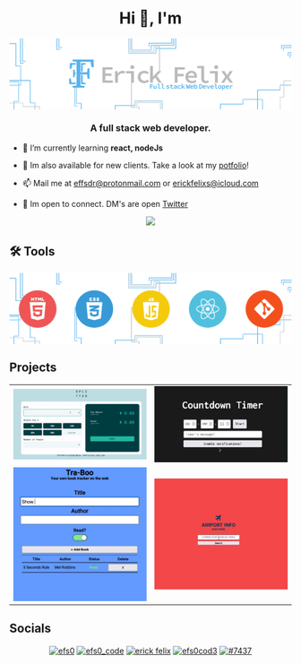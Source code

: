 <h1 align="center">Hi 👋, I'm</h1>

<img align="center" src="https://github.com/efs0-cod3/efs0-cod3/blob/main/images/github-banner-blue.png"/>

<h3 align="center">A full stack web developer.</h3>

- 🌱 I’m currently learning **react, nodeJs**
 
- 💼 Im also available for new clients. Take a look at my [potfolio](https://www.erickfelix.com/)!

- 📫 Mail me at [effsdr@protonmail.com](mailto:effsdr@protonmail.com) or [erickfelixs@icloud.com](mailto:erickfelixs@icloud.com)

- 💬 Im open to connect. DM's are open [Twitter](https://twitter.com/efs0_code)
              

<div align="center">
  <img width="800" src="https://github-readme-streak-stats.herokuapp.com?user=efs0-cod3&theme=bear"/>
  </div>
  
## 🛠 Tools 
<img align="center" src="https://github.com/efs0-cod3/efs0-cod3/blob/main/images/gh-tech-banner-blue.png"/>


## Projects

<table>
 <tbody>
   <tr>
   <td><a href="https://efs0-cod3.github.io/tip-calc/"><img src="https://github.com/efs0-cod3/efs0-cod3/blob/main/images/splitter.gif"/></td>
    <td><a href="https://countdowntimr.netlify.app/"><img src="https://github.com/efs0-cod3/efs0-cod3/blob/main/images/countDown.gif"/></td>
  
   </tr>
     <tr>
   <td><a href="https://efs0-cod3.github.io/Tra-Boo/"><img src="https://github.com/efs0-cod3/Tra-Boo/blob/main/tra.gif"/></td>
     <td><a href="https://efs0-cod3.github.io/Airport_info/"><img heigth="100" src="https://github.com/efs0-cod3/efs0-cod3/blob/main/images/%20aviation.gif"/></td>
   </tr>
   </tbody>
</table>

## Socials

<p align="center">
<a href="https://codepen.io/efs0" target="blank"><img align="center" src="https://raw.githubusercontent.com/rahuldkjain/github-profile-readme-generator/master/src/images/icons/Social/codepen.svg" alt="efs0" height="30" width="40" /></a>
<a href="https://twitter.com/efs0_code" target="blank"><img align="center" src="https://raw.githubusercontent.com/rahuldkjain/github-profile-readme-generator/master/src/images/icons/Social/twitter.svg" alt="efs0_code" height="30" width="40" /></a>
<a href="https://www.linkedin.com/in/erickfelixsnchz/" target="blank"><img align="center" src="https://raw.githubusercontent.com/rahuldkjain/github-profile-readme-generator/master/src/images/icons/Social/linked-in-alt.svg" alt="erick felix" height="30" width="40" /></a>
<a href="https://instagram.com/efs0cod3" target="blank"><img align="center" src="https://raw.githubusercontent.com/rahuldkjain/github-profile-readme-generator/master/src/images/icons/Social/instagram.svg" alt="efs0cod3" height="30" width="40" /></a>
<a href="https://discord.gg/#7437" target="blank"><img align="center" src="https://raw.githubusercontent.com/rahuldkjain/github-profile-readme-generator/master/src/images/icons/Social/discord.svg" alt="#7437" height="30" width="40" /></a>
</p>
